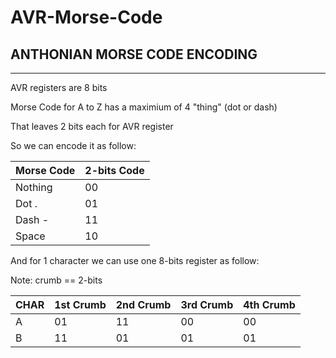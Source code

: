 # AVR-Morse-Code

## ANTHONIAN MORSE CODE ENCODING
---------------------------------
AVR registers are 8 bits

Morse Code for A to Z has a maximium of 4 "thing" (dot or dash)

That leaves 2 bits each for AVR register

So we can encode it as follow:

| Morse Code | 2-bits Code |
| ---------- | ----------- |
| Nothing    | 00		       |
| Dot .      | 01          |
| Dash -     | 11			     |
| Space	     | 10          |

And for 1 character we can use one 8-bits register as follow:

Note: crumb == 2-bits

| CHAR | 1st Crumb | 2nd Crumb | 3rd Crumb | 4th Crumb |
| ---- | --------- | --------- | --------- | --------- |
| A    | 01		     | 11		     | 00		     | 00		     |
| B    | 11		     | 01		     | 01		     | 01		     |
